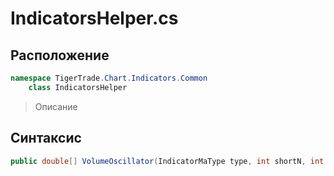 
# IndicatorsHelper.cs
## Расположение
```csharp
namespace TigerTrade.Chart.Indicators.Common  
    class IndicatorsHelper
```

> Описание

## Синтаксис
```csharp
public double[] VolumeOscillator(IndicatorMaType type, int shortN, int longN)
```
